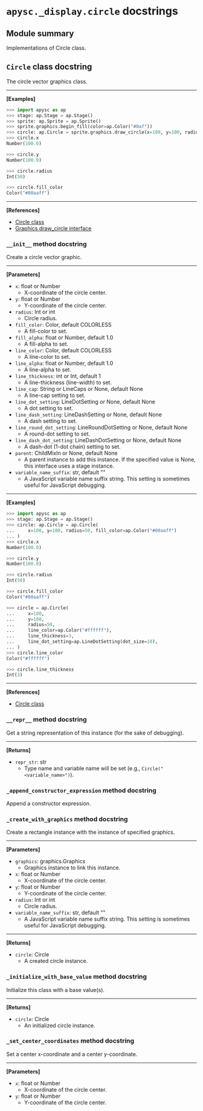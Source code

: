 # `apysc._display.circle` docstrings

## Module summary

Implementations of Circle class.

## `Circle` class docstring

The circle vector graphics class.<hr>

**[Examples]**

```py
>>> import apysc as ap
>>> stage: ap.Stage = ap.Stage()
>>> sprite: ap.Sprite = ap.Sprite()
>>> sprite.graphics.begin_fill(color=ap.Color("#0af"))
>>> circle: ap.Circle = sprite.graphics.draw_circle(x=100, y=100, radius=50)
>>> circle.x
Number(100.0)

>>> circle.y
Number(100.0)

>>> circle.radius
Int(50)

>>> circle.fill_color
Color("#00aaff")
```

<hr>

**[References]**

- [Circle class](https://simon-ritchie.github.io/apysc/en/circle.html)
- [Graphics draw_circle interface](https://simon-ritchie.github.io/apysc/en/graphics_draw_circle.html)

### `__init__` method docstring

Create a circle vector graphic.<hr>

**[Parameters]**

- `x`: float or Number
  - X-coordinate of the circle center.
- `y`: float or Number
  - Y-coordinate of the circle center.
- `radius`: Int or int
  - Circle radius.
- `fill_color`: Color, default COLORLESS
  - A fill-color to set.
- `fill_alpha`: float or Number, default 1.0
  - A fill-alpha to set.
- `line_color`: Color, default COLORLESS
  - A line-color to set.
- `line_alpha`: float or Number, default 1.0
  - A line-alpha to set.
- `line_thickness`: int or Int, default 1
  - A line-thickness (line-width) to set.
- `line_cap`: String or LineCaps or None, default None
  - A line-cap setting to set.
- `line_dot_setting`: LineDotSetting or None, default None
  - A dot setting to set.
- `line_dash_setting`: LineDashSetting or None, default None
  - A dash setting to set.
- `line_round_dot_setting`: LineRoundDotSetting or None, default None
  - A round-dot setting to set.
- `line_dash_dot_setting`: LineDashDotSetting or None, default None
  - A dash-dot (1-dot chain) setting to set.
- `parent`: ChildMixIn or None, default None
  - A parent instance to add this instance. If the specified value is None, this interface uses a stage instance.
- `variable_name_suffix`: str, default ""
  - A JavaScript variable name suffix string. This setting is sometimes useful for JavaScript debugging.

<hr>

**[Examples]**

```py
>>> import apysc as ap
>>> stage: ap.Stage = ap.Stage()
>>> circle: ap.Circle = ap.Circle(
...     x=100, y=100, radius=50, fill_color=ap.Color("#00aaff")
... )
>>> circle.x
Number(100.0)

>>> circle.y
Number(100.0)

>>> circle.radius
Int(50)

>>> circle.fill_color
Color("#00aaff")

>>> circle = ap.Circle(
...     x=100,
...     y=100,
...     radius=50,
...     line_color=ap.Color("#ffffff"),
...     line_thickness=3,
...     line_dot_setting=ap.LineDotSetting(dot_size=10),
... )
>>> circle.line_color
Color("#ffffff")

>>> circle.line_thickness
Int(3)
```

<hr>

**[References]**

- [Circle class](https://simon-ritchie.github.io/apysc/en/circle.html)

### `__repr__` method docstring

Get a string representation of this instance (for the sake of debugging).<hr>

**[Returns]**

- `repr_str`: str
  - Type name and variable name will be set (e.g., `Circle("<variable_name>")`).

### `_append_constructor_expression` method docstring

Append a constructor expression.

### `_create_with_graphics` method docstring

Create a rectangle instance with the instance of specified graphics.<hr>

**[Parameters]**

- `graphics`: graphics.Graphics
  - Graphics instance to link this instance.
- `x`: float or Number
  - X-coordinate of the circle center.
- `y`: float or Number
  - Y-coordinate of the circle center.
- `radius`: Int or int
  - Circle radius.
- `variable_name_suffix`: str, default ""
  - A JavaScript variable name suffix string. This setting is sometimes useful for JavaScript debugging.

<hr>

**[Returns]**

- `circle`: Circle
  - A created circle instance.

### `_initialize_with_base_value` method docstring

Initialize this class with a base value(s).<hr>

**[Returns]**

- `circle`: Circle
  - An initialized circle instance.

### `_set_center_coordinates` method docstring

Set a center x-coordinate and a center y-coordinate.<hr>

**[Parameters]**

- `x`: float or Number
  - X-coordinate of the circle center.
- `y`: float or Number
  - Y-coordinate of the circle center.